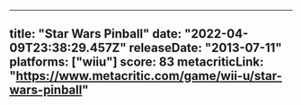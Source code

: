 
---
title: "Star Wars Pinball"
date: "2022-04-09T23:38:29.457Z"
releaseDate: "2013-07-11"
platforms: ["wiiu"]
score: 83
metacriticLink: "https://www.metacritic.com/game/wii-u/star-wars-pinball"
---
